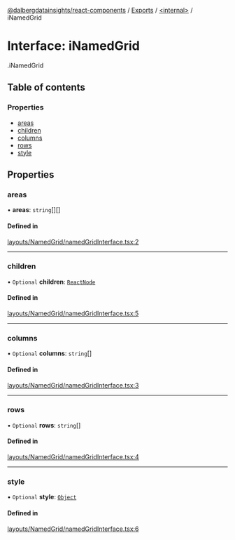 [@dalbergdatainsights/react-components](../README.md) / [Exports](../modules.md) / [<internal\>](../modules/internal_.md) / iNamedGrid

# Interface: iNamedGrid

[<internal>](../modules/internal_.md).iNamedGrid

## Table of contents

### Properties

- [areas](internal_.iNamedGrid.md#areas)
- [children](internal_.iNamedGrid.md#children)
- [columns](internal_.iNamedGrid.md#columns)
- [rows](internal_.iNamedGrid.md#rows)
- [style](internal_.iNamedGrid.md#style)

## Properties

### areas

• **areas**: `string`[][]

#### Defined in

[layouts/NamedGrid/namedGridInterface.tsx:2](https://github.com/DalbergDataInsights/react-components/blob/d372ccf/layouts/NamedGrid/namedGridInterface.tsx#L2)

___

### children

• `Optional` **children**: [`ReactNode`](../modules/internal_.md#reactnode)

#### Defined in

[layouts/NamedGrid/namedGridInterface.tsx:5](https://github.com/DalbergDataInsights/react-components/blob/d372ccf/layouts/NamedGrid/namedGridInterface.tsx#L5)

___

### columns

• `Optional` **columns**: `string`[]

#### Defined in

[layouts/NamedGrid/namedGridInterface.tsx:3](https://github.com/DalbergDataInsights/react-components/blob/d372ccf/layouts/NamedGrid/namedGridInterface.tsx#L3)

___

### rows

• `Optional` **rows**: `string`[]

#### Defined in

[layouts/NamedGrid/namedGridInterface.tsx:4](https://github.com/DalbergDataInsights/react-components/blob/d372ccf/layouts/NamedGrid/namedGridInterface.tsx#L4)

___

### style

• `Optional` **style**: [`Object`](../modules/internal_.md#object)

#### Defined in

[layouts/NamedGrid/namedGridInterface.tsx:6](https://github.com/DalbergDataInsights/react-components/blob/d372ccf/layouts/NamedGrid/namedGridInterface.tsx#L6)
